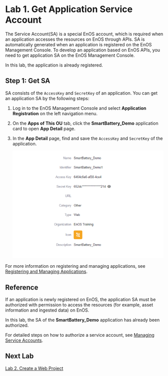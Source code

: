 # Lab 1. Get Application Service Account

The Service Account(SA) is a special EnOS account, which is required when an application accesses the resources on EnOS through APIs. SA is automatically generated when an application is registered on the EnOS Management Console. To develop an application based on EnOS APIs, you need to get application SA on the EnOS Management Console.

In this lab, the application is already registered.

## Step 1: Get SA

SA consists of the `AccessKey` and `SecretKey` of an application. You can get an application SA by the following steps:

1. Log in to the EnOS Management Console and select **Application Registration** on the left navigation menu.

2. On the **Apps of This OU** tab, click the **SmartBattery_Demo** application card to open **App Detail** page.

3. In the **App Detail** page, find and save the `AccessKey` and `SecretKey` of the application.

   ![](media/sa.png)

For more information on registering and managing applications, see [Registering and Managing Applications](https://support.envisioniot.com/docs/app-development/en/2.3.0/app_management/managing_apps.html).

## Reference

If an application is newly registered on EnOS, the application SA must be authorized with permission to access the resources (for example, asset information and ingested data) on EnOS.

In this lab, the SA of the **SmartBattery_Demo** application has already been authorized.

For detailed steps on how to authorize a service account, see [Managing Service Accounts](https://support.envisioniot.com/docs/enos/en/2.3.0/iam/service_account/managing_service_account.html).



## Next Lab

[Lab 2. Create a Web Project](creating_web_project.md)